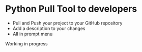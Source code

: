 # Python Pull Tool to developers

- Pull and Push your project to your GitHub repository
- Add a description to your changes
- All in prompt menu

Working in progress
